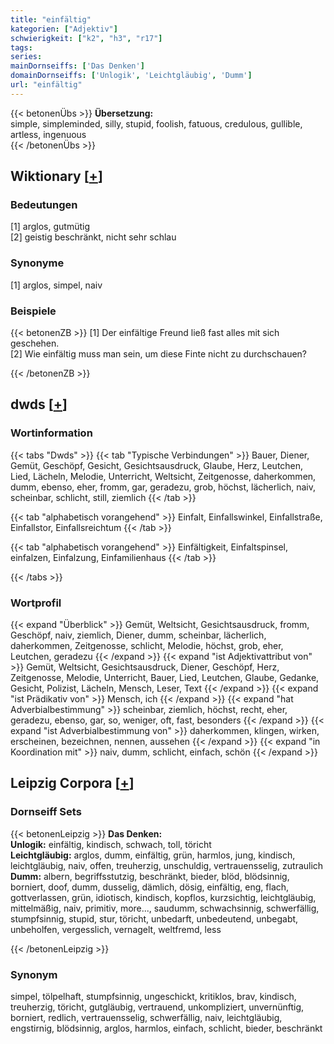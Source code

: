```yaml
---
title: "einfältig"
kategorien: ["Adjektiv"]
schwierigkeit: ["k2", "h3", "r17"]
tags:
series:
mainDornseiffs: ['Das Denken']
domainDornseiffs: ['Unlogik', 'Leichtgläubig', 'Dumm']
url: "einfältig"
---
```


{{< betonenÜbs >}}
**Übersetzung:**  
simple, simpleminded, silly, stupid, foolish, fatuous, credulous, gullible, artless, ingenuous  
{{< /betonenÜbs >}}

## Wiktionary [[+](https://de.wiktionary.org/wiki/einfältig)]

### Bedeutungen
[1] arglos, gutmütig  
[2] geistig beschränkt, nicht sehr schlau  

### Synonyme
[1] arglos, simpel, naiv  

### Beispiele
{{< betonenZB >}}
[1] Der einfältige Freund ließ fast alles mit sich geschehen.  
[2] Wie einfältig muss man sein, um diese Finte nicht zu durchschauen?  

{{< /betonenZB >}}


## dwds [[+](https://www.dwds.de/wb/einfältig)]

### Wortinformation
{{< tabs "Dwds" >}}
{{< tab "Typische Verbindungen" >}}
Bauer, Diener, Gemüt, Geschöpf, Gesicht, Gesichtsausdruck, Glaube, Herz, Leutchen, Lied, Lächeln, Melodie, Unterricht, Weltsicht, Zeitgenosse, daherkommen, dumm, ebenso, eher, fromm, gar, geradezu, grob, höchst, lächerlich, naiv, scheinbar, schlicht, still, ziemlich
{{< /tab >}}

{{< tab "alphabetisch vorangehend" >}}
Einfalt, Einfallswinkel, Einfallstraße, Einfallstor, Einfallsreichtum
{{< /tab >}}

{{< tab "alphabetisch vorangehend" >}}
Einfältigkeit, Einfaltspinsel, einfalzen, Einfalzung, Einfamilienhaus
{{< /tab >}}

{{< /tabs >}}

### Wortprofil
{{< expand "Überblick" >}} Gemüt, Weltsicht, Gesichtsausdruck, fromm, Geschöpf, naiv, ziemlich, Diener, dumm, scheinbar, lächerlich, daherkommen, Zeitgenosse, schlicht, Melodie, höchst, grob, eher, Leutchen, geradezu {{< /expand >}}
{{< expand "ist Adjektivattribut von" >}} Gemüt, Weltsicht, Gesichtsausdruck, Diener, Geschöpf, Herz, Zeitgenosse, Melodie, Unterricht, Bauer, Lied, Leutchen, Glaube, Gedanke, Gesicht, Polizist, Lächeln, Mensch, Leser, Text {{< /expand >}}
{{< expand "ist Prädikativ von" >}} Mensch, ich {{< /expand >}}
{{< expand "hat Adverbialbestimmung" >}} scheinbar, ziemlich, höchst, recht, eher, geradezu, ebenso, gar, so, weniger, oft, fast, besonders {{< /expand >}}
{{< expand "ist Adverbialbestimmung von" >}} daherkommen, klingen, wirken, erscheinen, bezeichnen, nennen, aussehen {{< /expand >}}
{{< expand "in Koordination mit" >}} naiv, dumm, schlicht, einfach, schön {{< /expand >}}

## Leipzig Corpora [[+](https://corpora.uni-leipzig.de/en/res?word=einfältig&corpusId=deu_newscrawl-public_2018)]

### Dornseiff Sets
{{< betonenLeipzig >}}
**Das Denken:**  
**Unlogik:** einfältig, kindisch, schwach, toll, töricht  
**Leichtgläubig:** arglos, dumm, einfältig, grün, harmlos, jung, kindisch, leichtgläubig, naiv, offen, treuherzig, unschuldig, vertrauensselig, zutraulich  
**Dumm:** albern, begriffsstutzig, beschränkt, bieder, blöd, blödsinnig, borniert, doof, dumm, dusselig, dämlich, dösig, einfältig, eng, flach, gottverlassen, grün, idiotisch, kindisch, kopflos, kurzsichtig, leichtgläubig, mittelmäßig, naiv, primitiv, more..., saudumm, schwachsinnig, schwerfällig, stumpfsinnig, stupid, stur, töricht, unbedarft, unbedeutend, unbegabt, unbeholfen, vergesslich, vernagelt, weltfremd, less  

{{< /betonenLeipzig >}}

### Synonym
simpel, tölpelhaft, stumpfsinnig, ungeschickt, kritiklos, brav, kindisch, treuherzig, töricht, gutgläubig, vertrauend, unkompliziert, unvernünftig, borniert, redlich, vertrauensselig, schwerfällig, naiv, leichtgläubig, engstirnig, blödsinnig, arglos, harmlos, einfach, schlicht, bieder, beschränkt


